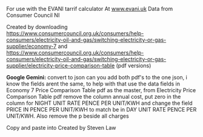 For use with the EVANI tarrif calculator
At www.evani.uk
Data from Consumer Council NI

Created by downloading https://www.consumercouncil.org.uk/consumers/help-consumers/electricity-oil-and-gas/switching-electricity-or-gas-supplier/economy-7
and https://www.consumercouncil.org.uk/consumers/help-consumers/electricity-oil-and-gas/switching-electricity-or-gas-supplier/electricity-price-comparison-table
(pdf versions)

**Google Gemini:**
convert to json can you add both pdf's to the one json, i know the fields arent the same, to help with that use the data fields in Economy 7 Price Comparison Table pdf as the master, from Electricity Price Comparison Table pdf remove the column annual cost, put zero in the column for NIGHT UNIT RATE PENCE PER UNIT/KWH and change the field PRICE IN PENCE PER UNIT/KWH to match be in DAY UNIT RATE PENCE PER UNIT/KWH.  Also remove the p beside all charges

Copy and paste into 
Created by Steven Law
